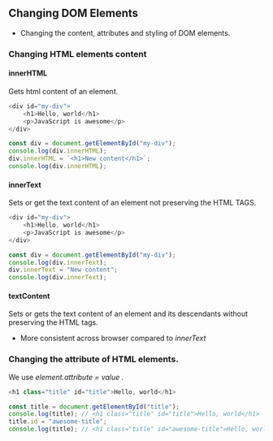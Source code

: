 ## Changing DOM Elements

- Changing the content, attributes and styling of DOM elements.

### Changing HTML elements content 

#### innerHTML

Gets html content of an element.

```js
<div id="my-div">
    <h1>Hello, world</h1>
    <p>JavaScript is awesome</p>
</div>
```

```js
const div = document.getElementById("my-div");
console.log(div.innerHTML);
div.innerHTML = `<h1>New content</h1>`;
console.log(div.innerHTML);
```

#### innerText

Sets or get the text content of an element not preserving the HTML TAGS.

```js
<div id="my-div">
    <h1>Hello, world</h1>
    <p>JavaScript is awesome</p>
</div>
```

```js
const div = document.getElementById("my-div");
console.log(div.innerText);
div.innerText = "New content";
console.log(div.innerText);
```

#### textContent

Sets or gets the text content of an element and its descendants without preserving the HTML tags.

- More consistent across browser compared to <i>innerText </i>


### Changing the attribute of HTML elements.

We use <em> element.attribute = value .</em>

```js
<h1 class="title" id="title">Hello, world</h1>
```

```js
const title = document.getElementById("title");
console.log(title); // <h1 class="title" id="title">Hello, world</h1>
title.id = "awesome-title";
console.log(title); // <h1 class="title" id="awesome-title">Hello, world</h1>
```